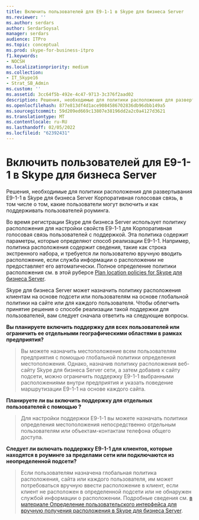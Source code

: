 ```yaml
---
title: Включить пользователей для E9-1-1 в Skype для бизнеса Server
ms.reviewer: ''
ms.author: serdars
author: SerdarSoysal
manager: serdars
audience: ITPro
ms.topic: conceptual
ms.prod: skype-for-business-itpro
f1.keywords:
- NOCSH
ms.localizationpriority: medium
ms.collection:
- IT_Skype16
- Strat_SB_Admin
ms.custom: ''
ms.assetid: 3cc64f5b-492e-4c47-9713-3c376f2aad02
description: Решения, необходимые для политики расположения для развертывания E9-1-1 в Skype для бизнеса Server Корпоративная голосовая связь, в том числе о том, какие пользователи могут включить и как поддерживать пользователей роуминга.
ms.openlocfilehash: 877e813df4d1ace9084586702836db96dbb149a5
ms.sourcegitcommit: 59d209ed669c13807e38196dd2a2c0a4127d3621
ms.translationtype: MT
ms.contentlocale: ru-RU
ms.lasthandoff: 02/05/2022
ms.locfileid: "62392431"
---
```

# <a name="enable-users-for-e9-1-1-in-skype-for-business-server"></a>Включить пользователей для E9-1-1 в Skype для бизнеса Server
 
Решения, необходимые для политики расположения для развертывания E9-1-1 в Skype для бизнеса Server Корпоративная голосовая связь, в том числе о том, какие пользователи могут включить и как поддерживать пользователей роуминга.
  
Во время регистрации Skype для бизнеса Server использует политику расположения для настройки свойств E9-1-1 для Корпоративная голосовая связь пользователей с поддержкой. Эта политика содержит параметры, которые определяют способ реализации E9-1-1. Например, политика расположения содержит сведения, такие как строка экстренного набора, и требуется ли пользователю вручную вводить расположение, если служба информации о расположении не предоставляет его автоматически. Полное определение политики расположения см. в этой руберсе [Plan location policies for Skype для бизнеса Server](location-policies.md).
  
Skype для бизнеса Server может назначить политику расположения клиентам на основе подсети или пользователям на основе глобальной политики на сайте или для каждого пользователя. Чтобы облегчить принятие решения о способе реализации такой поддержки для пользователей, вам следует сначала ответить на следующие вопросы.
  
 **Вы планируете включить поддержку для всех пользователей или ограничить ее отдельными географическими областями в рамках предприятия?**
  
> Вы можете назначить местоположение всем пользователям предприятия с помощью глобальной политики определения местоположения. Однако, назначив политику расположения веб-сайту Skype для бизнеса Server сети, а затем добавив к сайту подсети, можно ограничить поддержку E9-1-1 выбранными расположениями внутри предприятия и указать поведение маршрутизации E9-1-1 на основе каждого сайта. 
    
 **Планируете ли вы включить поддержку для отдельных пользователей с помощью ?**
  
> Для настройки поддержки E9-1-1 вы можете назначать политики определения местоположения непосредственно отдельным пользователям или объектам-контактам телефона общего доступа.
    
 **Следует ли включать поддержку E9-1-1 для клиентов, которые находятся в роуминге за пределами сети или подключаются из неопределенной подсети?**
  
> Если пользователям назначена глобальная политика расположения, сайта или каждого пользователя, им может потребоваться вручную ввести расположение в клиент, если клиент не расположен в определенной подсети или не обнаружен службой информации о расположении. Подробные сведения см. [в материале Определение пользовательского интерфейса для вручную получения расположения в Skype для бизнеса Server](manually-acquiring-a-location.md).
    


